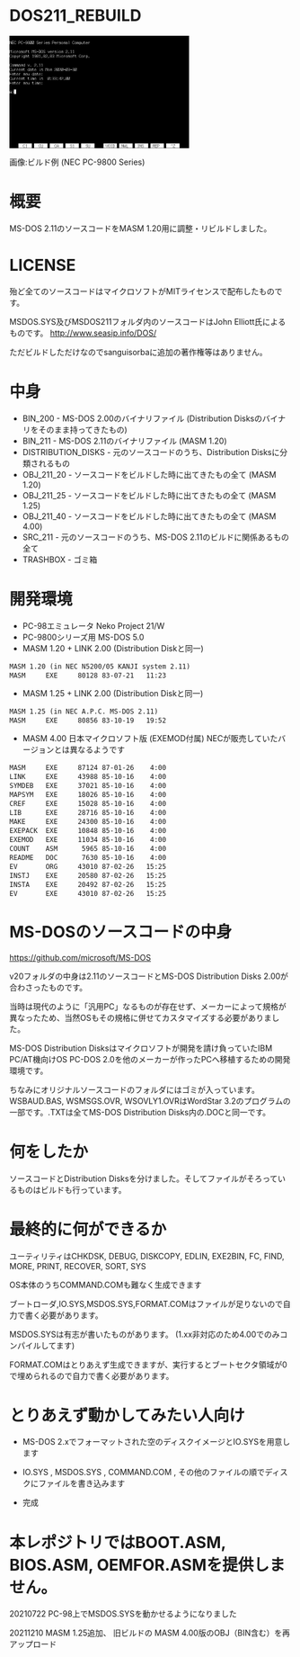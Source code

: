 # DOS211_REBUILD
<img width="320" height="200" align="center" style="float: center; margin: 0 10px 0 0;" alt="MS-DOS SCREENSHOT" src="https://github.com/sanguisorba/DOS211_REBUILD/blob/master/screenshot.png"> 

画像:ビルド例 (NEC PC-9800 Series)

# 概要
MS-DOS 2.11のソースコードをMASM 1.20用に調整・リビルドしました。

# LICENSE
殆ど全てのソースコードはマイクロソフトがMITライセンスで配布したものです。

MSDOS.SYS及びMSDOS211フォルダ内のソースコードはJohn Elliott氏によるものです。
http://www.seasip.info/DOS/

ただビルドしただけなのでsanguisorbaに追加の著作権等はありません。

# 中身

* BIN_200 - MS-DOS 2.00のバイナリファイル (Distribution Disksのバイナリをそのまま持ってきたもの)
* BIN_211 - MS-DOS 2.11のバイナリファイル (MASM 1.20)
* DISTRIBUTION_DISKS - 元のソースコードのうち、Distribution Disksに分類されるもの
* OBJ_211_20 - ソースコードをビルドした時に出てきたもの全て (MASM 1.20)
* OBJ_211_25 - ソースコードをビルドした時に出てきたもの全て (MASM 1.25)
* OBJ_211_40 - ソースコードをビルドした時に出てきたもの全て (MASM 4.00)
* SRC_211 - 元のソースコードのうち、MS-DOS 2.11のビルドに関係あるもの全て
* TRASHBOX - ゴミ箱

# 開発環境
* PC-98エミュレータ Neko Project 21/W
* PC-9800シリーズ用 MS-DOS 5.0
* MASM 1.20 + LINK 2.00 (Distribution Diskと同一)
```
MASM 1.20 (in NEC N5200/05 KANJI system 2.11)
MASM     EXE     80128 83-07-21   11:23
```
* MASM 1.25 + LINK 2.00 (Distribution Diskと同一)
```
MASM 1.25 (in NEC A.P.C. MS-DOS 2.11)
MASM     EXE     80856 83-10-19   19:52
```
* MASM 4.00 日本マイクロソフト版 (EXEMOD付属)
NECが販売していたバージョンとは異なるようです
```
MASM     EXE     87124 87-01-26    4:00
LINK     EXE     43988 85-10-16    4:00
SYMDEB   EXE     37021 85-10-16    4:00
MAPSYM   EXE     18026 85-10-16    4:00
CREF     EXE     15028 85-10-16    4:00
LIB      EXE     28716 85-10-16    4:00
MAKE     EXE     24300 85-10-16    4:00
EXEPACK  EXE     10848 85-10-16    4:00
EXEMOD   EXE     11034 85-10-16    4:00
COUNT    ASM      5965 85-10-16    4:00
README   DOC      7630 85-10-16    4:00
EV       ORG     43010 87-02-26   15:25
INSTJ    EXE     20580 87-02-26   15:25
INSTA    EXE     20492 87-02-26   15:25
EV       EXE     43010 87-02-26   15:25
```

# MS-DOSのソースコードの中身

https://github.com/microsoft/MS-DOS

v20フォルダの中身は2.11のソースコードとMS-DOS Distribution Disks 2.00が合わさったものです。

当時は現代のように「汎用PC」なるものが存在せず、メーカーによって規格が異なったため、当然OSもその規格に併せてカスタマイズする必要がありました。

MS-DOS Distribution Disksはマイクロソフトが開発を請け負っていたIBM PC/AT機向けOS PC-DOS 2.0を他のメーカーが作ったPCへ移植するための開発環境です。

ちなみにオリジナルソースコードのフォルダにはゴミが入っています。WSBAUD.BAS, WSMSGS.OVR, WSOVLY1.OVRはWordStar 3.2のプログラムの一部です。.TXTは全てMS-DOS Distribution Disks内の.DOCと同一です。

# 何をしたか
ソースコードとDistribution Disksを分けました。そしてファイルがそろっているものはビルドも行っています。

# 最終的に何ができるか
ユーティリティはCHKDSK, DEBUG, DISKCOPY, EDLIN, EXE2BIN, FC, FIND, MORE, PRINT, RECOVER, SORT, SYS

OS本体のうちCOMMAND.COMも難なく生成できます

ブートローダ,IO.SYS,MSDOS.SYS,FORMAT.COMはファイルが足りないので自力で書く必要があります。

MSDOS.SYSは有志が書いたものがあります。 (1.xx非対応のため4.00でのみコンパイルしてます)

FORMAT.COMはとりあえず生成できますが、実行するとブートセクタ領域が0で埋められるので自力で書く必要があります。

# とりあえず動かしてみたい人向け

* MS-DOS 2.xでフォーマットされた空のディスクイメージとIO.SYSを用意します

* IO.SYS , MSDOS.SYS , COMMAND.COM , その他のファイルの順でディスクにファイルを書き込みます

* 完成


# 本レポジトリではBOOT.ASM, BIOS.ASM, OEMFOR.ASMを提供しません。

20210722 PC-98上でMSDOS.SYSを動かせるようになりました

20211210 MASM 1.25追加、 旧ビルドの MASM 4.00版のOBJ（BIN含む）を再アップロード
